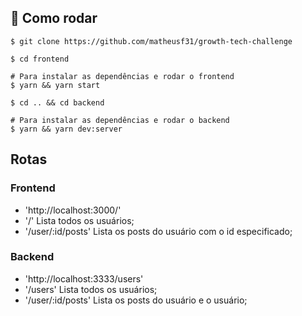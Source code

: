 ## :rocket: Como rodar

```
$ git clone https://github.com/matheusf31/growth-tech-challenge

$ cd frontend

# Para instalar as dependências e rodar o frontend
$ yarn && yarn start

$ cd .. && cd backend

# Para instalar as dependências e rodar o backend
$ yarn && yarn dev:server
```

## Rotas

### Frontend

- 'http://localhost:3000/'
- '/' Lista todos os usuários;
- '/user/:id/posts' Lista os posts do usuário com o id especificado;

### Backend

- 'http://localhost:3333/users'
- '/users' Lista todos os usuários;
- '/user/:id/posts' Lista os posts do usuário e o usuário;
